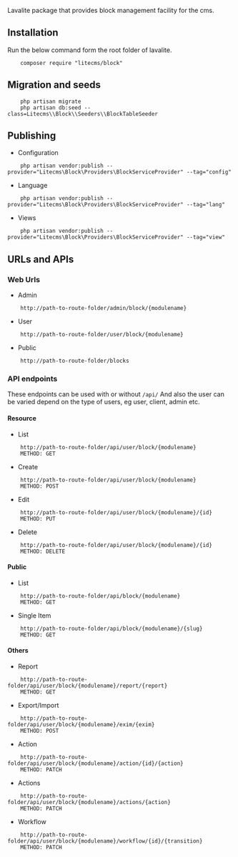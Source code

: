 Lavalite package that provides block management facility for the cms.

## Installation

Run the below command form the root folder of lavalite.

```
    composer require "litecms/block"
```


## Migration and seeds

```
    php artisan migrate
    php artisan db:seed --class=Litecms\\Block\\Seeders\\BlockTableSeeder
```

## Publishing

* Configuration
```
    php artisan vendor:publish --provider="Litecms\Block\Providers\BlockServiceProvider" --tag="config"
```
* Language
```
    php artisan vendor:publish --provider="Litecms\Block\Providers\BlockServiceProvider" --tag="lang"
```
* Views
```
    php artisan vendor:publish --provider="Litecms\Block\Providers\BlockServiceProvider" --tag="view"
```


## URLs and APIs


### Web Urls

* Admin
```
    http://path-to-route-folder/admin/block/{modulename}
```

* User
```
    http://path-to-route-folder/user/block/{modulename}
```

* Public
```
    http://path-to-route-folder/blocks
```


### API endpoints

These endpoints can be used with or without `/api/`
And also the user can be varied depend on the type of users, eg user, client, admin etc.

#### Resource

* List
```
    http://path-to-route-folder/api/user/block/{modulename}
    METHOD: GET
```

* Create
```
    http://path-to-route-folder/api/user/block/{modulename}
    METHOD: POST
```

* Edit
```
    http://path-to-route-folder/api/user/block/{modulename}/{id}
    METHOD: PUT
```

* Delete
```
    http://path-to-route-folder/api/user/block/{modulename}/{id}
    METHOD: DELETE
```

#### Public

* List
```
    http://path-to-route-folder/api/block/{modulename}
    METHOD: GET
```

* Single Item
```
    http://path-to-route-folder/api/block/{modulename}/{slug}
    METHOD: GET
```

#### Others

* Report
```
    http://path-to-route-folder/api/user/block/{modulename}/report/{report}
    METHOD: GET
```

* Export/Import
```
    http://path-to-route-folder/api/user/block/{modulename}/exim/{exim}
    METHOD: POST
```

* Action
```
    http://path-to-route-folder/api/user/block/{modulename}/action/{id}/{action}
    METHOD: PATCH
```

* Actions
```
    http://path-to-route-folder/api/user/block/{modulename}/actions/{action}
    METHOD: PATCH
```

* Workflow
```
    http://path-to-route-folder/api/user/block/{modulename}/workflow/{id}/{transition}
    METHOD: PATCH
```

